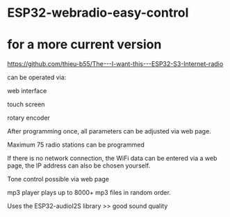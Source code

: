 # ESP32-webradio-easy-control

# for a more current version

https://github.com/thieu-b55/The---I-want-this---ESP32-S3-Internet-radio



can be operated via:

web interface

touch screen

rotary encoder

After programming once, all parameters can be adjusted via web page.

Maximum 75 radio stations can be programmed

If there is no network connection, the WiFi data can be entered via a web page, the IP address can also be chosen yourself.

Tone control possible via web page

mp3 player plays up to 8000+ mp3 files in random order.

Uses the ESP32-audioI2S library >> good sound quality
